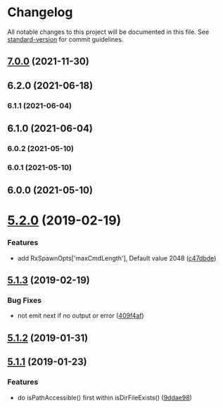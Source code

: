 # Changelog

All notable changes to this project will be documented in this file. See [standard-version](https://github.com/conventional-changelog/standard-version) for commit guidelines.

## [7.0.0](https://github.com/waitingsong/rxrunscript/compare/v6.2.0...v7.0.0) (2021-11-30)

## 6.2.0 (2021-06-18)

### 6.1.1 (2021-06-04)

## 6.1.0 (2021-06-04)

### 6.0.2 (2021-05-10)

### 6.0.1 (2021-05-10)

## 6.0.0 (2021-05-10)

<a name="5.2.0"></a>
# [5.2.0](https://github.com/waitingsong/rxrunscript/compare/v5.1.3...v5.2.0) (2019-02-19)


### Features

* add RxSpawnOpts['maxCmdLength'], Default value 2048 ([c47dbde](https://github.com/waitingsong/rxrunscript/commit/c47dbde))



<a name="5.1.3"></a>
## [5.1.3](https://github.com/waitingsong/rxrunscript/compare/v5.1.2...v5.1.3) (2019-02-19)


### Bug Fixes

* not emit next if no output or error ([409f4af](https://github.com/waitingsong/rxrunscript/commit/409f4af))



<a name="5.1.2"></a>
## [5.1.2](https://github.com/waitingsong/rxrunscript/compare/v5.1.1...v5.1.2) (2019-01-31)



<a name="5.1.1"></a>
## [5.1.1](https://github.com/waitingsong/rxrunscript/compare/v5.1.0...v5.1.1) (2019-01-23)


### Features

* do isPathAccessible() first within isDirFileExists() ([9ddae98](https://github.com/waitingsong/rxrunscript/commit/9ddae98))
